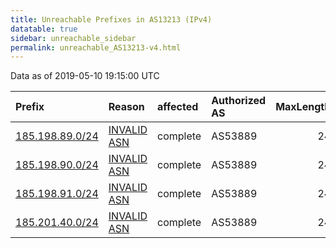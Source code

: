 ```yaml
---
title: Unreachable Prefixes in AS13213 (IPv4)
datatable: true
sidebar: unreachable_sidebar
permalink: unreachable_AS13213-v4.html
---
```


Data as of 2019-05-10 19:15:00 UTC


<div class="datatable-begin"></div>

| Prefix                                                   | Reason                                                                                                 | affected   | Authorized AS   |   MaxLength | Anchor                                         |   unreachable /24s |
|:---------------------------------------------------------|:-------------------------------------------------------------------------------------------------------|:-----------|:----------------|------------:|:-----------------------------------------------|-------------------:|
| [185.198.89.0/24](https://stat.ripe.net/185.198.89.0/24) | [INVALID ASN](https://rpki-validator.ripe.net/announcement-preview?asn=AS13213&prefix=185.198.89.0/24) | complete   | AS53889         |          24 | [RIPE](unreachable_RIPE_NCC_RPKI_Root-v4.html) |                  1 |
| [185.198.90.0/24](https://stat.ripe.net/185.198.90.0/24) | [INVALID ASN](https://rpki-validator.ripe.net/announcement-preview?asn=AS13213&prefix=185.198.90.0/24) | complete   | AS53889         |          24 | [RIPE](unreachable_RIPE_NCC_RPKI_Root-v4.html) |                  1 |
| [185.198.91.0/24](https://stat.ripe.net/185.198.91.0/24) | [INVALID ASN](https://rpki-validator.ripe.net/announcement-preview?asn=AS13213&prefix=185.198.91.0/24) | complete   | AS53889         |          24 | [RIPE](unreachable_RIPE_NCC_RPKI_Root-v4.html) |                  1 |
| [185.201.40.0/24](https://stat.ripe.net/185.201.40.0/24) | [INVALID ASN](https://rpki-validator.ripe.net/announcement-preview?asn=AS13213&prefix=185.201.40.0/24) | complete   | AS53889         |          24 | [RIPE](unreachable_RIPE_NCC_RPKI_Root-v4.html) |                  1 |

<div class="datatable-end"></div>